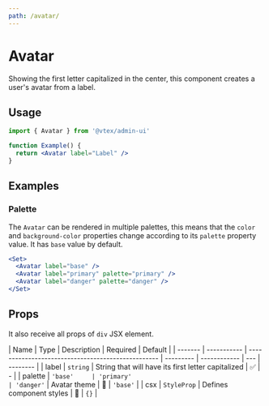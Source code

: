```yaml
---
path: /avatar/
---
```


# Avatar

Showing the first letter capitalized in the center, this component creates a user's avatar from a label.

## Usage

```jsx isStatic
import { Avatar } from '@vtex/admin-ui'

function Example() {
  return <Avatar label="Label" />
}
```

## Examples

### Palette

The `Avatar` can be rendered in multiple palettes, this means that the `color` and `background-color` properties change according to its `palette` property value. It has `base` value by default.

```jsx
<Set>
  <Avatar label="base" />
  <Avatar label="primary" palette="primary" />
  <Avatar label="danger" palette="danger" />
</Set>
```

## Props

It also receive all props of `div` JSX element.

| Name    | Type        | Description                                        | Required  | Default      |
| ------- | ----------- | -------------------------------------------------- | --------- | ------------ | --- | -------- |
| label   | `string`    | String that will have its first letter capitalized | ✅        | -            |
| palette | `'base'     | 'primary'                                          | 'danger'` | Avatar theme | 🚫  | `'base'` |
| csx     | `StyleProp` | Defines component styles                           | 🚫        | `{}`         |
